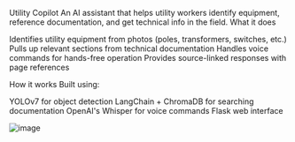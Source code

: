 Utility Copilot
An AI assistant that helps utility workers identify equipment, reference documentation, and get technical info in the field.
What it does

Identifies utility equipment from photos (poles, transformers, switches, etc.)
Pulls up relevant sections from technical documentation
Handles voice commands for hands-free operation
Provides source-linked responses with page references

How it works
Built using:

YOLOv7 for object detection
LangChain + ChromaDB for searching documentation
OpenAI's Whisper for voice commands
Flask web interface


![image](https://github.com/user-attachments/assets/182fd8fd-671e-4ba2-ac88-9c4f79a703c6)
